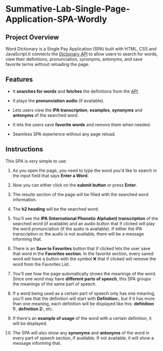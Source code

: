 # Summative-Lab-Single-Page-Application-SPA-Wordly

## Project Overview
Word Dictionary is a Single Pay Application (SPA) built with HTML, CSS and JavaScript.It connects the [Dictionary API](https://dictionaryapi.dev/) to allow users to search for words, view their definitions, pronunciation, synonyms, antonyms, and save favorite terms without reloading the page.

## Features
* It **searches for words** and **fetches** the definitions from the [API](https://dictionaryapi.dev/).

* It plays the **pronunciation audio** (if available).

* Lets users view the **IPA transcription**, **examples**, **synonyms** and **antonyms** of the searched word.

* It lets the users save **favorite words** and remove them when needed.

* Seamless SPA experience without any page reload.

## Instructions
This SPA is very simple to use:
1. As you open the page, you need to type the word you'd like to search in the input field that says **Enter a Word**.

2. Now you can either click on the **submit button** or press **Enter**.

3. The results section of the page will be filled with the searched word information.

4. The **h2 heading** will be the searched word.

5. You'll see the **IPA (International Phonetic Alphabet) transcription** of the searched word (if available) and an audio button that if clicked will play the word pronunciation (if the audio is available). If either the IPA transcription or the audio is not available, there will be a message informing that.

6. There is an **Save to Favorites** button that if clicked lets the user save that word in the **Favorites section**. In the favorite section, every saved word will have a button with the symbol ❌ that if clicked will remove the word from the Favorites List.

7. You'll see how the page automatically shows the meanings of the word. Since one word may have **different parts of speech**, this SPA groups the meanings of the same part of speech.

8. If a word being used as a certain part of speech only has one meaning, you'll see that the definition will start with **Definition:**, but if it has more than one meaning, each definition will be displayed like this: **definition 1:**, **definition 2:**, etc.

9. If there's an **example of usage** of the word with a certain definition, it will be displayed.

10. The SPA will also show any **synonyms** and **antonyms** of the word in every part of speech section, if available. If not available, it will show a message informing that.